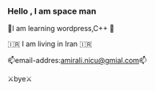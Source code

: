 ### Hello , I am space man 


🚀I am learning wordpress,C++ 🚀

🇮🇷 I am living in Iran 🇮🇷

📫email-addres:amirali.nicu@gmial.com📫

⚔️bye⚔️

